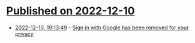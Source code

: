 # [Published on 2022-12-10](index.md)

* [2022-12-10, 19:13:49](https://news.ycombinator.com/item?id=33935760) - [Sign in with Google has been removed for your privacy](https://slimvoice.co/login)
